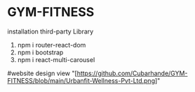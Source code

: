 # GYM-FITNESS

installation third-party Library 
1) npm i router-react-dom
2) npm i bootstrap
3) npm i react-multi-carousel


#website design view
"[https://github.com/Cubarhande/GYM-FITNESS/blob/main/Urbanfit-Wellness-Pvt-Ltd.png]"
